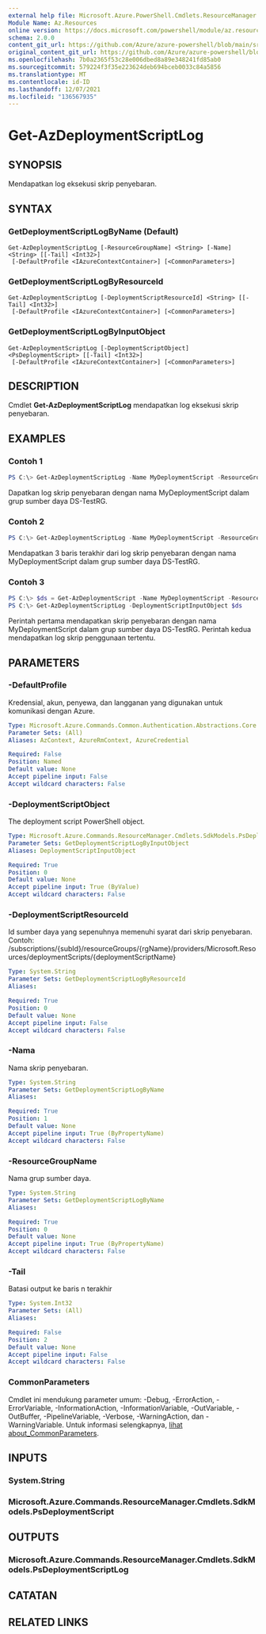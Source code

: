 ```yaml
---
external help file: Microsoft.Azure.PowerShell.Cmdlets.ResourceManager.dll-Help.xml
Module Name: Az.Resources
online version: https://docs.microsoft.com/powershell/module/az.resources/get-azdeploymentscriptlog
schema: 2.0.0
content_git_url: https://github.com/Azure/azure-powershell/blob/main/src/Resources/Resources/help/Get-AzDeploymentScriptLog.md
original_content_git_url: https://github.com/Azure/azure-powershell/blob/main/src/Resources/Resources/help/Get-AzDeploymentScriptLog.md
ms.openlocfilehash: 7b0a2365f53c28e006dbed8a89e348241fd85ab0
ms.sourcegitcommit: 579224f3f35e223624deb694bceb0033c84a5856
ms.translationtype: MT
ms.contentlocale: id-ID
ms.lasthandoff: 12/07/2021
ms.locfileid: "136567935"
---
```

# Get-AzDeploymentScriptLog

## SYNOPSIS
Mendapatkan log eksekusi skrip penyebaran.

## SYNTAX

### GetDeploymentScriptLogByName (Default)
```
Get-AzDeploymentScriptLog [-ResourceGroupName] <String> [-Name] <String> [[-Tail] <Int32>]
 [-DefaultProfile <IAzureContextContainer>] [<CommonParameters>]
```

### GetDeploymentScriptLogByResourceId
```
Get-AzDeploymentScriptLog [-DeploymentScriptResourceId] <String> [[-Tail] <Int32>]
 [-DefaultProfile <IAzureContextContainer>] [<CommonParameters>]
```

### GetDeploymentScriptLogByInputObject
```
Get-AzDeploymentScriptLog [-DeploymentScriptObject] <PsDeploymentScript> [[-Tail] <Int32>]
 [-DefaultProfile <IAzureContextContainer>] [<CommonParameters>]
```

## DESCRIPTION
Cmdlet **Get-AzDeploymentScriptLog** mendapatkan log eksekusi skrip penyebaran.

## EXAMPLES

### Contoh 1
```powershell
PS C:\> Get-AzDeploymentScriptLog -Name MyDeploymentScript -ResourceGroupName DS-TestRg
```

Dapatkan log skrip penyebaran dengan nama MyDeploymentScript dalam grup sumber daya DS-TestRG.

### Contoh 2
```powershell
PS C:\> Get-AzDeploymentScriptLog -Name MyDeploymentScript -ResourceGroupName DS-TestRg -Tail 3
```

Mendapatkan 3 baris terakhir dari log skrip penyebaran dengan nama MyDeploymentScript dalam grup sumber daya DS-TestRG.

### Contoh 3
```powershell
PS C:\> $ds = Get-AzDeploymentScript -Name MyDeploymentScript -ResourceGroupName DS-TestRg
PS C:\> Get-AzDeploymentScriptLog -DeploymentScriptInputObject $ds
```

Perintah pertama mendapatkan skrip penyebaran dengan nama MyDeploymentScript dalam grup sumber daya DS-TestRG.
Perintah kedua mendapatkan log skrip penggunaan tertentu.

## PARAMETERS

### -DefaultProfile
Kredensial, akun, penyewa, dan langganan yang digunakan untuk komunikasi dengan Azure.

```yaml
Type: Microsoft.Azure.Commands.Common.Authentication.Abstractions.Core.IAzureContextContainer
Parameter Sets: (All)
Aliases: AzContext, AzureRmContext, AzureCredential

Required: False
Position: Named
Default value: None
Accept pipeline input: False
Accept wildcard characters: False
```

### -DeploymentScriptObject
The deployment script PowerShell object.

```yaml
Type: Microsoft.Azure.Commands.ResourceManager.Cmdlets.SdkModels.PsDeploymentScript
Parameter Sets: GetDeploymentScriptLogByInputObject
Aliases: DeploymentScriptInputObject

Required: True
Position: 0
Default value: None
Accept pipeline input: True (ByValue)
Accept wildcard characters: False
```

### -DeploymentScriptResourceId
Id sumber daya yang sepenuhnya memenuhi syarat dari skrip penyebaran.
Contoh: /subscriptions/{subId}/resourceGroups/{rgName}/providers/Microsoft.Resources/deploymentScripts/{deploymentScriptName}

```yaml
Type: System.String
Parameter Sets: GetDeploymentScriptLogByResourceId
Aliases:

Required: True
Position: 0
Default value: None
Accept pipeline input: False
Accept wildcard characters: False
```

### -Nama
Nama skrip penyebaran.

```yaml
Type: System.String
Parameter Sets: GetDeploymentScriptLogByName
Aliases:

Required: True
Position: 1
Default value: None
Accept pipeline input: True (ByPropertyName)
Accept wildcard characters: False
```

### -ResourceGroupName
Nama grup sumber daya.

```yaml
Type: System.String
Parameter Sets: GetDeploymentScriptLogByName
Aliases:

Required: True
Position: 0
Default value: None
Accept pipeline input: True (ByPropertyName)
Accept wildcard characters: False
```

### -Tail
Batasi output ke baris n terakhir

```yaml
Type: System.Int32
Parameter Sets: (All)
Aliases:

Required: False
Position: 2
Default value: None
Accept pipeline input: False
Accept wildcard characters: False
```

### CommonParameters
Cmdlet ini mendukung parameter umum: -Debug, -ErrorAction, -ErrorVariable, -InformationAction, -InformationVariable, -OutVariable, -OutBuffer, -PipelineVariable, -Verbose, -WarningAction, dan -WarningVariable. Untuk informasi selengkapnya, [lihat about_CommonParameters](http://go.microsoft.com/fwlink/?LinkID=113216).

## INPUTS

### System.String

### Microsoft.Azure.Commands.ResourceManager.Cmdlets.SdkModels.PsDeploymentScript

## OUTPUTS

### Microsoft.Azure.Commands.ResourceManager.Cmdlets.SdkModels.PsDeploymentScriptLog

## CATATAN

## RELATED LINKS
